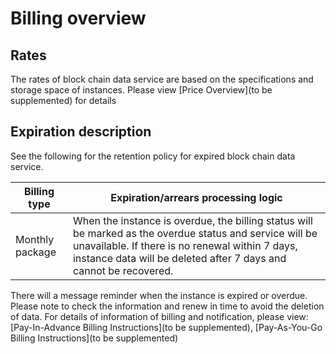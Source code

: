 # Billing overview
## Rates
The rates of block chain data service are based on the specifications and storage space of instances. Please view [Price Overview](to be supplemented) for details

## Expiration description
See the following for the retention policy for expired block chain data service.

|Billing type|Expiration/arrears processing logic|
|---|---|
|Monthly package|When the instance is overdue, the billing status will be marked as the overdue status and service will be unavailable. If there is no renewal within 7 days, instance data will be deleted after 7 days and cannot be recovered. |

There will a message reminder when the instance is expired or overdue. Please note to check the information and renew in time to avoid the deletion of data.
For details of information of billing and notification, please view: [Pay-In-Advance Billing Instructions](to be supplemented), [Pay-As-You-Go Billing Instructions](to be supplemented) 

